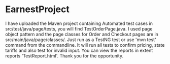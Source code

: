 # EarnestProject

I have uploaded the Maven project containing Automated test cases in src/test/java/page/tests, you will find TestOrderPage.java. I used page object pattern and the page classes for Order and Checkout pages are in src/main/java/page/classes/. Just run as a TestNG test or use 'mvn test' command from the commandline. It will run all tests to confirm pricing, state tariffs and also test for invalid input. You can view the reports in extent reports 'TestReport.html'. Thank you for the opportunity.
